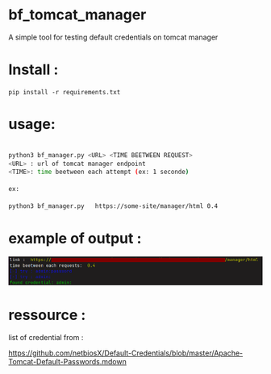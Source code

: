 
# bf_tomcat_manager

A simple tool for testing  default credentials on tomcat manager

# Install : 

```
pip install -r requirements.txt
```

# usage: 

```bash

python3 bf_manager.py <URL> <TIME BEETWEEN REQUEST>
<URL> : url of tomcat manager endpoint
<TIME>: time beetween each attempt (ex: 1 seconde)

ex: 

python3 bf_manager.py   https://some-site/manager/html 0.4

```

# example of output :

![](bf_tomcat_manager_response.png)



# ressource : 

list of credential from : 

https://github.com/netbiosX/Default-Credentials/blob/master/Apache-Tomcat-Default-Passwords.mdown
